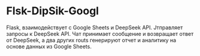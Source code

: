 # Flsk-DipSik-Googl
Flask, взаимодействует с Google Sheets и DeepSeek API. Jтправляет запросы к DeepSeek API.  Чат принимает сообщение и возвращает ответ от DeepSeek, а два других routs генерируют отчет и аналитику на основе данных из Google Sheets.
